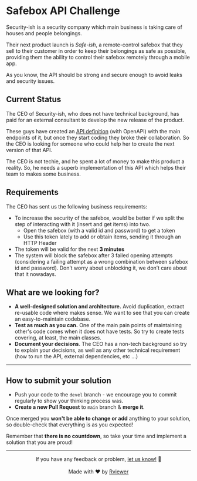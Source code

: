# Safebox API Challenge

Security-ish is a security company which main business is taking care of houses and people belongings.

Their next product launch is _Safe-ish_, a remote-control safebox that they sell to their customer in order to keep
their belongings as safe as possible, providing them the ability to control their safebox remotely through a mobile app.

As you know, the API should be strong and secure enough to avoid leaks and security
issues.

## Current Status

The CEO of Security-ish, who does not have technical background, has paid for an external consultant to develop the
new release of the product.

These guys have created an [API definition](./open-api.spec.yaml) (with OpenAPI) with the main endpoints of it, but once
they start coding they broke their collaboration. So the CEO is looking for someone who could help her to create the
next version of that API.

The CEO is not techie, and he spent a lot of money to make this product a reality. So, he needs a superb implementation
of this API which helps their team to makes some business.

## Requirements

The CEO has sent us the following business requirements:

* To increase the security of the safebox, would be better if we split the step of
  interacting with it (insert and get items) into two.
    * Open the safebox (with a valid id and password) to get a token
    * Use this token lately to add or obtain items, sending it through an HTTP Header
* The token will be valid for the next **3 minutes**
* The system will block the safebox after 3 failed opening attempts (considering a failing attempt as a wrong
  combination between safebox id and password). Don’t worry about unblocking it, we don’t care about that it nowadays.

## What are we looking for?

* **A well-designed solution and architecture.** Avoid duplication, extract re-usable code
  where makes sense. We want to see that you can create an easy-to-maintain codebase.
* **Test as much as you can.** One of the main pain points of maintaining other's code
  comes when it does not have tests. So try to create tests covering, at least, the main classes.
* **Document your decisions**. The CEO has a non-tech background so try to explain your decisions,
  as well as any other technical requirement (how to run the API, external dependencies, etc ...)

---

## How to submit your solution

* Push your code to the `devel` branch - we encourage you to commit regularly to show your thinking process was.
* **Create a new Pull Request** to `main` branch & **merge it**.

Once merged you **won't be able to change or add** anything to your solution, so double-check that everything is as
you expected!

Remember that **there is no countdown**, so take your time and implement a solution that you are proud!

---

<p align="center">
  If you have any feedback or problem, <a href="mailto:help@rviewer.io">let us know!</a> 🤘
  <br><br>
  Made with ❤️ by <a href="https://rviewer.io">Rviewer</a>
</p>
